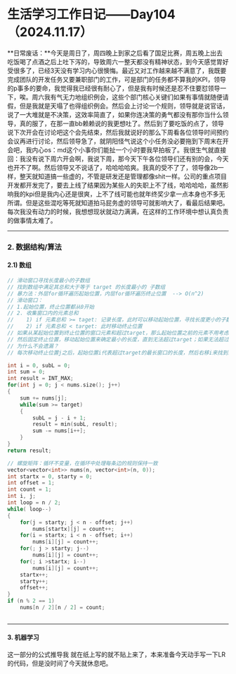 # 生活学习工作日记——Day104（2024.11.17）

**日常废话：**今天是周日了，周四晚上到家之后看了国足比赛，周五晚上出去吃饭喝了点酒之后上吐下泻的，导致周六一整天都没有精神状态，到今天感觉胃好受很多了，已经3天没有学习内心很懊悔。最近又对工作越来越不满意了，我既要完成团队的开发任务又要兼职部门的工作，可是部门的任务都不算我的KPI，领导的p事多的要命，我觉得我已经很有耐心了，但是我有时候还是忍不住要怼领导一下，唉。周六我有气无力地组织例会，这些个部门核心关键们如果有事情就随便请假，但是我就是天塌了也得组织例会。然后会上讨论一个规则，领导就是说官话，说了一大堆就是不决策，这效率简直了，如果你连决策的勇气都没有那你当什么领导，真的服了，在那一直bb赖赖说的我更想吐了。然后到了要吃饭的点了，领导说下次开会在讨论吧这个会先结束，然后我就说好的那么下周看各位领导时间预约会议再进行讨论，然后领导急了，就阴阳怪气说这个小任务没必要拖到下周末在开会吧，我内心os：md这个小事你们能扯一个小时要我早拍板了。我很生气就直接回：我没有说下周六开会啊，我说下周，那今天下午各位领导们还有别的会，今天也开不了啊。然后领导又不说话了，哈哈哈哈爽。我真的受不了了，领导像2b一样，整天就知道搞一些虚的，不管是研发还是管理都像shit一样。公司的重点项目开发都开发完了，要去上线了结果因为某些人的失职上不了线，哈哈哈哈，虽然影响我的kpi但是我内心还是很爽，上不了线可能也就年终奖少拿一点本身也不多无所谓。但是这些混吃等死就知道拍马屁务虚的领导可就影响大了，看最后结果吧。每次我没有动力的时候，我想想现状就动力满满，在这样的工作环境中想认真负责的做事情太难了。

---

### 2. 数据结构/算法

#### 2.1) 数组

```C++
// 滑动窗口寻找长度最小的子数组
// 找到数组中满足其总和大于等于 target 的长度最小的 子数组
// 暴力法：外层for循环遍历起始位置，内层for循环遍历终止位置  --> O(n^2)
// 滑动窗口：
// 1.起始位置，终止位置都从0开始
// 2. 收集窗口内的元素总和
//    1) if 元素总和 >= taget: 记录长度，此时可以移动起始位置，寻找长度更小的子数组，直到窗口内元素和<taget
//    2) if 元素总和 < target: 此时移动终止位置
// 如果从某起始位置到终止位置的窗口元素和超过target，那么起始位置之前的元素不用考虑了，组成的子数组一定比当前窗口长，
// 然后固定终止位置，移动起始位置来确定最小的长度，直到无法超过target；如果无法超过target，右移终止位置，继续同样操作；
// 为什么不会遗漏？
// 每次移动终止位置j之后，起始位置i代表超过target的最长窗口的长度，然后右移i来找到最短长度，直到无法超过target

int i = 0, subL = 0;
int sum = 0;
int result = INT_MAX;
for(int j = 0; j < nums.size(); j++)
{
    sum += nums[j];
    while(sum >= target)
    {
        subL = j - i + 1;
        result = min(subL, result);
        sum -= nums[i++];
    }
}
return result;

// 螺旋矩阵：循环不变量，在循环中处理每条边的规则保持一致
vector<vector<int>> nums(n, vector<int>(n, 0));
int startx = 0, starty = 0;
int offset = 1; 
int count = 1;
int i, j;
int loop = n / 2;
while( loop--)
{
    for(j = starty; j < n - offset; j++)
        nums[startx][j] = count++;
    for(i = startx; i < n - offset; i++)
        nums[i][j] = count++;
    for(; j > starty; j--)
        nums[i][j] = count++;
    for(; i >startx; i--)
        nums[i][j] = count++;
    startx++;
    starty++;
    offset++;
}
if (n % 2 == 1)
    nums[n / 2][n / 2] = count;
 
```

---

#### 3. 机器学习

这一部分的公式推导我 就在纸上写的就不贴上来了，本来准备今天动手写一下LR的代码，但是没时间了今天就休息吧。

